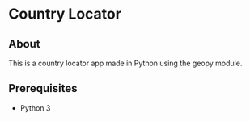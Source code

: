 # Country Locator

## About

This is a country locator app made in Python using the geopy module.

## Prerequisites

- Python 3
